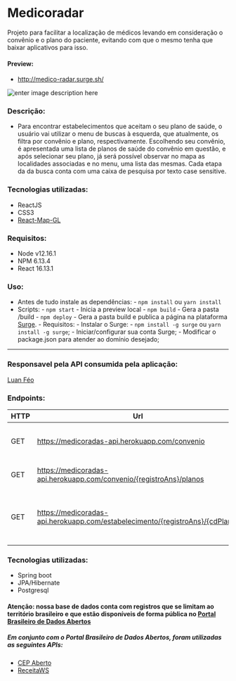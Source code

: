 # Medicoradar

Projeto para facilitar a localização de médicos levando em consideração o convênio e o plano do paciente, evitando com que o mesmo tenha que baixar aplicativos para isso.

#### Preview:

- http://medico-radar.surge.sh/

![enter image description here](https://github.com/doravantebeto/medico-radar-frontend/blob/master/src/assets/Medico%20Radar.gif?raw=true)

### Descrição:

- Para encontrar estabelecimentos que aceitam o seu plano de saúde, o usuário vai utilizar o menu de buscas à esquerda, que atualmente, os filtra por convênio e plano, respectivamente. Escolhendo seu convênio, é apresentada uma lista de planos de saúde do convênio em questão, e após selecionar seu plano, já será possível observar no mapa as localidades associadas e no menu, uma lista das mesmas. Cada etapa da da busca conta com uma caixa de pesquisa por texto case sensitive.

### Tecnologias utilizadas:

- ReactJS
- CSS3
- [React-Map-GL](https://github.com/visgl/react-map-gl#readme)

### Requisitos:

- Node v12.16.1
- NPM 6.13.4
- React 16.13.1

### Uso:

- Antes de tudo instale as dependências: - `npm install` ou `yarn install`
- Scripts: - `npm start` - Inicia a preview local - `npm build` - Gera a pasta /build - `npm deploy` - Gera a pasta build e publica a página na plataforma [Surge](https://surge.sh/). - Requisitos: - Instalar o Surge: - `npm install -g surge` ou `yarn install -g surge`; - Iniciar/configurar sua conta Surge; - Modificar o package.json para atender ao domínio desejado;
<hr>

### Responsavel pela API consumida pela aplicação:

[Luan Féo](https://github.com/luanvsfeo)

### Endpoints:

| HTTP | Url                                                                           | Descricao                                                                |
| ---- | ----------------------------------------------------------------------------- | ------------------------------------------------------------------------ |
| GET  | https://medicoradas-api.herokuapp.com/convenio                                | Retorna os convênios presentes na base                                   |
| GET  | https://medicoradas-api.herokuapp.com/convenio/{registroAns}/planos           | Retorna os planos do convênio                                            |
| GET  | https://medicoradas-api.herokuapp.com/estabelecimento/{registroAns}/{cdPlano} | Retorna os estabelecimentos levando em consideração o plano e o convenio |

### Tecnologias utilizadas:

- Spring boot
- JPA/Hibernate
- Postgresql

#### Atenção: nossa base de dados conta com registros que se limitam ao território brasileiro e que estão disponíveis de forma pública no [Portal Brasileiro de Dados Abertos](http://www.dados.gov.br/)

##### Em conjunto com o Portal Brasileiro de Dados Abertos, foram utilizadas as seguintes APIs:

- [CEP Aberto](https://cepaberto.com/)
- [ReceitaWS](https://receitaws.com.br/api)
